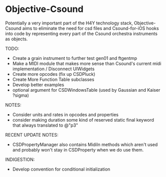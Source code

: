 Objective-Csound
================

Potentially a very important part of the H4Y technology stack, Objective-Csound 
aims to eliminate the need for csd files and Csound-for-iOS hooks into code by 
representing every part of the Csound orchestra instruments as objects.  

TODO:

* Create a grain instrument to further test gen01 and ftgentmp
* Make a MIDI module that makes more sense than Csound's current midi implementation / Disconnect UIWidgets
* Create more opcodes (fix up CSDPluck)
* Create More Function Table subclasses
* Develop better examples
* optional argument for CSDWindowsTable (used by Gaussian and Kaiser ?sigma)

NOTES:

* Consider units and rates in opcodes and properties
* consider making duration some kind of reserved static final keyword that always translated to @"p3"

RECENT UPDATE NOTES:

* CSDPropertyManager also contains MidiIn methods which aren't used and probably won't stay in 
CSDProperty when we do use them.

INDIGESTION:

* Develop convention for conditional initialization